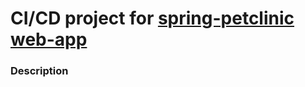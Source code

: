 # CI/CD project for [spring-petclinic web-app](https://github.com/InfraMarine/spring-petclinic.git)

### Description
